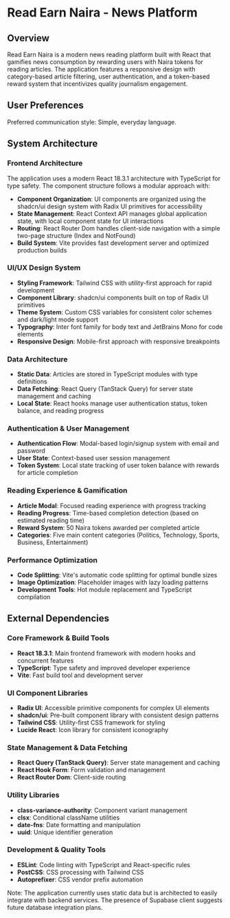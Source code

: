 # Read Earn Naira - News Platform

## Overview

Read Earn Naira is a modern news reading platform built with React that gamifies news consumption by rewarding users with Naira tokens for reading articles. The application features a responsive design with category-based article filtering, user authentication, and a token-based reward system that incentivizes quality journalism engagement.

## User Preferences

Preferred communication style: Simple, everyday language.

## System Architecture

### Frontend Architecture
The application uses a modern React 18.3.1 architecture with TypeScript for type safety. The component structure follows a modular approach with:
- **Component Organization**: UI components are organized using the shadcn/ui design system with Radix UI primitives for accessibility
- **State Management**: React Context API manages global application state, with local component state for UI interactions
- **Routing**: React Router Dom handles client-side navigation with a simple two-page structure (Index and NotFound)
- **Build System**: Vite provides fast development server and optimized production builds

### UI/UX Design System
- **Styling Framework**: Tailwind CSS with utility-first approach for rapid development
- **Component Library**: shadcn/ui components built on top of Radix UI primitives
- **Theme System**: Custom CSS variables for consistent color schemes and dark/light mode support
- **Typography**: Inter font family for body text and JetBrains Mono for code elements
- **Responsive Design**: Mobile-first approach with responsive breakpoints

### Data Architecture
- **Static Data**: Articles are stored in TypeScript modules with type definitions
- **Data Fetching**: React Query (TanStack Query) for server state management and caching
- **Local State**: React hooks manage user authentication status, token balance, and reading progress

### Authentication & User Management
- **Authentication Flow**: Modal-based login/signup system with email and password
- **User State**: Context-based user session management
- **Token System**: Local state tracking of user token balance with rewards for article completion

### Reading Experience & Gamification
- **Article Modal**: Focused reading experience with progress tracking
- **Reading Progress**: Time-based completion detection (based on estimated reading time)
- **Reward System**: 50 Naira tokens awarded per completed article
- **Categories**: Five main content categories (Politics, Technology, Sports, Business, Entertainment)

### Performance Optimization
- **Code Splitting**: Vite's automatic code splitting for optimal bundle sizes
- **Image Optimization**: Placeholder images with lazy loading patterns
- **Development Tools**: Hot module replacement and TypeScript compilation

## External Dependencies

### Core Framework & Build Tools
- **React 18.3.1**: Main frontend framework with modern hooks and concurrent features
- **TypeScript**: Type safety and improved developer experience
- **Vite**: Fast build tool and development server

### UI Component Libraries
- **Radix UI**: Accessible primitive components for complex UI elements
- **shadcn/ui**: Pre-built component library with consistent design patterns
- **Tailwind CSS**: Utility-first CSS framework for styling
- **Lucide React**: Icon library for consistent iconography

### State Management & Data Fetching
- **React Query (TanStack Query)**: Server state management and caching
- **React Hook Form**: Form validation and management
- **React Router Dom**: Client-side routing

### Utility Libraries
- **class-variance-authority**: Component variant management
- **clsx**: Conditional className utilities
- **date-fns**: Date formatting and manipulation
- **uuid**: Unique identifier generation

### Development & Quality Tools
- **ESLint**: Code linting with TypeScript and React-specific rules
- **PostCSS**: CSS processing with Tailwind CSS
- **Autoprefixer**: CSS vendor prefix automation

Note: The application currently uses static data but is architected to easily integrate with backend services. The presence of Supabase client suggests future database integration plans.